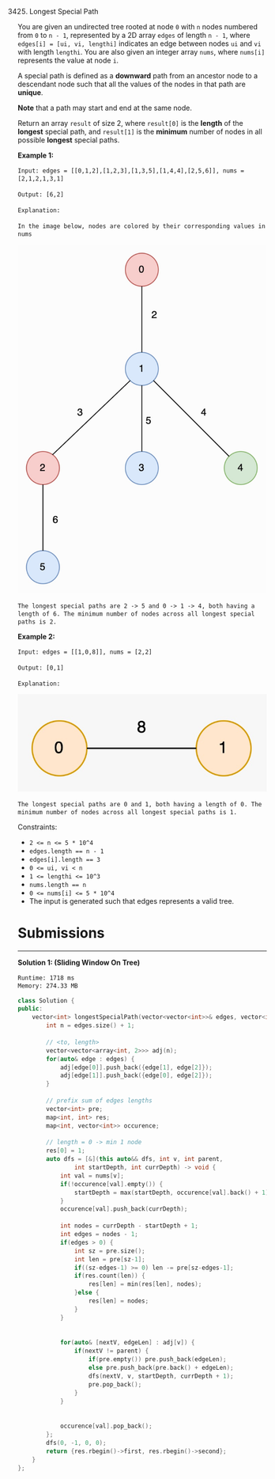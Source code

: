 3425. Longest Special Path

You are given an undirected tree rooted at node `0` with `n` nodes numbered from `0` to `n - 1`, represented by a 2D array `edges` of length `n - 1`, where `edges[i] = [ui, vi, lengthi]` indicates an edge between nodes `ui` and `vi` with length `lengthi`. You are also given an integer array `nums`, where `nums[i]` represents the value at node `i`.

A special path is defined as a **downward** path from an ancestor node to a descendant node such that all the values of the nodes in that path are **unique**.

**Note** that a path may start and end at the same node.

Return an array `result` of size 2, where `result[0]` is the **length** of the **longest** special path, and `result[1]` is the **minimum** number of nodes in all possible **longest** special paths.

 

**Example 1:**
```
Input: edges = [[0,1,2],[1,2,3],[1,3,5],[1,4,4],[2,5,6]], nums = [2,1,2,1,3,1]

Output: [6,2]

Explanation:

In the image below, nodes are colored by their corresponding values in nums
```
![3425_tree3.jpeg](img/3425_tree3.jpeg)
```
The longest special paths are 2 -> 5 and 0 -> 1 -> 4, both having a length of 6. The minimum number of nodes across all longest special paths is 2.
```

**Example 2:**
```
Input: edges = [[1,0,8]], nums = [2,2]

Output: [0,1]

Explanation:
```
![3425_tree4.jpeg](img/3425_tree4.jpeg)
```
The longest special paths are 0 and 1, both having a length of 0. The minimum number of nodes across all longest special paths is 1.
```
 

Constraints:

* `2 <= n <= 5 * 10^4`
* `edges.length == n - 1`
* `edges[i].length == 3`
* `0 <= ui, vi < n`
* `1 <= lengthi <= 10^3`
* `nums.length == n`
* `0 <= nums[i] <= 5 * 10^4`
* The input is generated such that edges represents a valid tree.

# Submissions
---
**Solution 1: (Sliding Window On Tree)**
```
Runtime: 1718 ms
Memory: 274.33 MB
```
```c++
class Solution {
public:
    vector<int> longestSpecialPath(vector<vector<int>>& edges, vector<int>& nums) {
        int n = edges.size() + 1;

        // <to, length>
        vector<vector<array<int, 2>>> adj(n);
        for(auto& edge : edges) {
            adj[edge[0]].push_back({edge[1], edge[2]});
            adj[edge[1]].push_back({edge[0], edge[2]});
        }

        // prefix sum of edges lengths
        vector<int> pre;
        map<int, int> res;
        map<int, vector<int>> occurence;

        // length = 0 -> min 1 node
        res[0] = 1;
        auto dfs = [&](this auto&& dfs, int v, int parent,
                int startDepth, int currDepth) -> void {
            int val = nums[v];
            if(!occurence[val].empty()) {
                startDepth = max(startDepth, occurence[val].back() + 1);
            }
            occurence[val].push_back(currDepth);

            int nodes = currDepth - startDepth + 1;
            int edges = nodes - 1;
            if(edges > 0) {
                int sz = pre.size();
                int len = pre[sz-1];
                if((sz-edges-1) >= 0) len -= pre[sz-edges-1];
                if(res.count(len)) {
                    res[len] = min(res[len], nodes);
                }else {
                    res[len] = nodes;
                }
            }


            for(auto& [nextV, edgeLen] : adj[v]) {
                if(nextV != parent) {
                    if(pre.empty()) pre.push_back(edgeLen);
                    else pre.push_back(pre.back() + edgeLen);
                    dfs(nextV, v, startDepth, currDepth + 1);
                    pre.pop_back();
                }
            }


            occurence[val].pop_back();
        };
        dfs(0, -1, 0, 0);
        return {res.rbegin()->first, res.rbegin()->second};
    }
};
```
